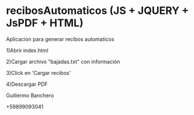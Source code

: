 # recibosAutomaticos (JS + JQUERY + JsPDF + HTML)

Aplicacion para generar recibos automaticos

1)Abrir index.html

2)Cargar archivo "bajadas.txt" con información 

3)Click en 'Cargar recibos'

4)Descargar PDF

Guillermo Banchero

+59899093041
